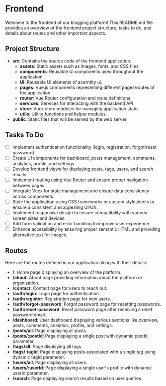 # Frontend

Welcome to the frontend of our blogging platform! This README.md file provides an overview of the frontend project structure, tasks to do, and details about routes and other important aspects.

## Project Structure

- **src**: Contains the source code of the frontend application.
  - **assets**: Static assets such as images, fonts, and CSS files.
  - **components**: Reusable UI components used throughout the application.
  - **UI**: Reusable UI elements of acerntity ui.
  - **pages**: Vue.js components representing different pages/routes of the application.
  - **router**: Vue Router configuration and route definitions.
  - **services**: Services for interacting with the backend API.
  - **store**: Vuex store modules for managing application state.
  - **utils**: Utility functions and helper modules.
- **public**: Static files that will be served by the web server.

## Tasks To Do

- [ ] Implement authentication functionality (login, registration, forgot/reset password).
- [ ] Create UI components for dashboard, posts management, comments, analytics, profile, and settings.
- [ ] Develop frontend views for displaying posts, tags, users, and search results.
- [ ] Implement routing using Vue Router and ensure proper navigation between pages.
- [ ] Integrate Vuex for state management and ensure data consistency across components.
- [ ] Style the application using CSS frameworks or custom stylesheets to ensure a consistent and appealing UI/UX.
- [ ] Implement responsive design to ensure compatibility with various screen sizes and devices.
- [ ] Add form validation and error handling to improve user experience.
- [ ] Enhance accessibility by ensuring proper semantic HTML and providing alternative text for images.

## Routes

Here are the routes defined in our application along with their details:

- **/**: Home page displaying an overview of the platform.
- **/about**: About page providing information about the platform or organization.
- **/contact**: Contact page for users to reach out.
- **/auth/login**: Login page for authentication.
- **/auth/register**: Registration page for new users.
- **/auth/forgot-password**: Forgot password page for resetting passwords.
- **/auth/reset-password**: Reset password page after receiving a reset password email.
- **/dashboard**: User dashboard displaying various sections like overview, posts, comments, analytics, profile, and settings.
- **/posts/all**: Page displaying all posts.
- **/posts/:postId**: Page displaying a single post with dynamic postId parameter.
- **/tags/all**: Page displaying all tags.
- **/tags/:tagId**: Page displaying posts associated with a single tag using dynamic tagId parameter.
- **/users/all**: Page displaying all users.
- **/users/:userId**: Page displaying a single user's profile with dynamic userId parameter.
- **/search**: Page displaying search results based on user queries.

